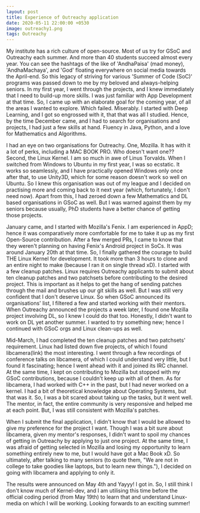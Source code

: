 ```yaml
---
layout: post
title: Experience of Outreachy application
date: 2020-05-11 22:00:00 +0530
image: outreachy1.png
tags: Outreachy
---
```

My institute has a rich culture of open-source. Most of us try for GSoC and Outreachy each summer. And more than 40 students succeed almost every year. You can see the hashtags of the like of 'AndhaPaisa' (mad money), 'AndhaMachaya', and 'God' floating everywhere on social media towards the April-end. So this legacy of striving for various 'Summer of Code (SoC)' programs was passed down to me by my beloved and always-helping seniors. In my first year, I went through the projects, and I knew immediately that I need to build-up more skills. I was just familiar with App Development at that time. So, I came up with an elaborate goal for the coming year, of all the areas I wanted to explore. Which failed. Miserably. I started with Deep Learning, and I got so engrossed with it, that that was all I studied. Hence, by the time December came, and I had to search for organisations and projects, I had just a few skills at hand. Fluency in Java, Python, and a love for Mathematics and Algorithms.

I had an eye on two organisations for Outreachy. One, Mozilla. It has with it a lot of perks, including a MAC BOOK PRO. Who doesn't want one?? Second, the Linux Kernel. I am so much in awe of Linus Torvalds. When I switched from Windows to Ubuntu in my first year, I was so ecstatic. It works so seamlessly, and I have practically opened Windows only once after that, to use Unity3D, which for some reason doesn't work so well on Ubuntu. So I knew this organisation was out of my league and I decided on practising more and coming back to it next year (which, fortunately, I don't need now). Apart from this, I had zeroed down a few Mathematics and DL based organisations in GSoC as well. But I was warned against them by my seniors because usually, PhD students have a better chance of getting those projects.

January came, and I started with Mozilla's Fenix. I am experienced in AppD; hence it was comparatively more comfortable for me to take it up as my first Open-Source contribution. After a few merged PRs, I came to know that they weren't planning on having Fenix's Android project in SoCs. It was around January 20th at that time. So, I finally gathered the courage to build THE Linux Kernel for development. It took more than 3 hours to clone and an entire night to make (because I ran it on single thread xD). I started with a few cleanup patches. Linux requires Outreachy applicants to submit about ten cleanup patches and two patchsets before contributing to the desired project. This is important as it helps to get the hang of sending patches through the mail and brushes up our git skills as well. But I was still very confident that I don't deserve Linux. So when GSoC announced its organisations' list, I filtered a few and started working with their mentors. When Outreachy announced the projects a week later, I found one Mozilla project involving DL, so I knew I could do that too. Honestly, I didn't want to work on DL yet another summer. I wanted to try something new; hence I continued with GSoC orgs and Linux clean-ups as well. 

Mid-March, I had completed the ten cleanup patches and two patchsets' requirement. Linux had listed down five projects, of which I found libcamera(link) the most interesting. I went through a few recordings of conference talks on libcamera, of which I could understand very little, but I found it fascinating; hence I went ahead with it and joined its IRC channel. At the same time, I kept on contributing to Mozilla but stopped with my GSoC contributions, because I couldn't keep up with all of them. As for libcamera, I had worked with C++ in the past, but I had never worked on a kernel. I had a bit of theoretical knowledge about Operating Systems, but that was it. So, I was a bit scared about taking up the tasks, but it went well. The mentor, in fact, the entire community is very responsive and helped me at each point. But, I was still consistent with Mozilla's patches. 

When I submit the final application, I didn't know that I would be allowed to give my preference for the project I want. Though I was a bit sure about libcamera, given my mentor's responses, I didn't want to spoil my chances of getting in Outreachy by applying to just one project. At the same time, I was afraid of getting selected in Mozilla and losing my opportunity to learn something entirely new to me, but I would have got a Mac Book xD. So ultimately, after talking to many seniors (to quote them, "We are not in college to take goodies like laptops, but to learn new things."), I decided on going with libcamera and applying to only it.

The results were announced on May 4th and Yayyy! I got in. So, I still think I don't know much of Kernel-dev, and I am utilising this time before the official coding period (from May 19th) to learn that and understand Linux-media on which I will be working. Looking forwards to an exciting summer!